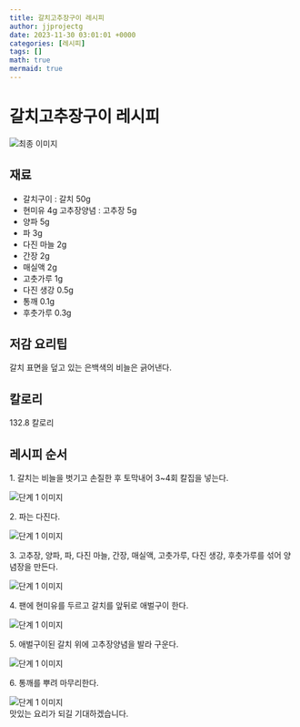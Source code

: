 ```yaml
---
title: 갈치고추장구이 레시피
author: jjprojectg
date: 2023-11-30 03:01:01 +0000
categories: [레시피]
tags: []
math: true
mermaid: true
---
```

<meta name="og:type" content="website"/>
<meta charset="UTF-8"/>
<div class="header">
  <h1>갈치고추장구이 레시피</h1>
</div>

<div class="container my-4">
  <div class="row">
    <div class="col-12 col-md-6">
      <div class="recipe-image">
        <img src="http://www.foodsafetykorea.go.kr/uploadimg/20141118/20141118101943_1416273583596.jpg" class="step-image" alt="최종 이미지"/>
      </div>
    </div>
    <div class="col-12 col-md-6">
      <div class="ingredients">
        <h2>재료</h2>
        <ul class="card">
          <li> 갈치구이 : 갈치 50g </li>
          <li>  현미유 4g 고추장양념 : 고추장 5g </li>
          <li>  양파 5g </li>
          <li>  파 3g </li>
          <li>  다진 마늘 2g </li>
          <li>  간장 2g </li>
          <li>  매실액 2g </li>
          <li>  고춧가루 1g </li>
          <li>  다진 생강 0.5g </li>
          <li>  통깨 0.1g </li>
          <li>  후춧가루 0.3g </li>
</ul>
      </div>
    </div>
    <div class="col-12 col-md-6">
      <div class="ingredients">
        <h2>저감 요리팁</h2>
        <div class="card"> 
          <p>
            갈치 표면을 덮고 있는 은백색의 비늘은 긁어낸다.
          </p>
        </div>
      </div>
      <div class="ingredients">
        <h2>칼로리</h2>
        <div class="card"> 
          <p>
            132.8 칼로리
          </p>
        </div>
      </div>
    </div>
  </div>

  <h2 class="my-4">레시피 순서</h2>
  <div class="card recipe-card">
    <div class="card-body recipe-step">
      <p class="card-text step-description">1. 갈치는 비늘을 벗기고 손질한 후 토막내어 3~4회 칼집을 넣는다.</p>
      <img src="http://www.foodsafetykorea.go.kr/uploadimg/cook/711-1.jpg" alt="단계 1 이미지" class="step-image"/>
    </div>
  </div>
  <div class="card recipe-card">
    <div class="card-body recipe-step">
      <p class="card-text step-description">2. 파는 다진다.</p>
      <img src="http://www.foodsafetykorea.go.kr/uploadimg/cook/711-2.jpg" alt="단계 1 이미지" class="step-image"/>
    </div>
  </div>
  <div class="card recipe-card">
    <div class="card-body recipe-step">
      <p class="card-text step-description">3. 고추장, 양파, 파, 다진 마늘, 간장, 매실액, 고춧가루, 다진 생강, 후춧가루를 섞어 양념장을 만든다.</p>
      <img src="http://www.foodsafetykorea.go.kr/uploadimg/cook/711-3.jpg" alt="단계 1 이미지" class="step-image"/>
    </div>
  </div>
  <div class="card recipe-card">
    <div class="card-body recipe-step">
      <p class="card-text step-description">4. 팬에 현미유를 두르고 갈치를 앞뒤로 애벌구이 한다.</p>
      <img src="http://www.foodsafetykorea.go.kr/uploadimg/cook/711-4.jpg" alt="단계 1 이미지" class="step-image"/>
    </div>
  </div>
  <div class="card recipe-card">
    <div class="card-body recipe-step">
      <p class="card-text step-description">5. 애벌구이된 갈치 위에 고추장양념을 발라 구운다.</p>
      <img src="http://www.foodsafetykorea.go.kr/uploadimg/cook/711-5.jpg" alt="단계 1 이미지" class="step-image"/>
    </div>
  </div>
  <div class="card recipe-card">
    <div class="card-body recipe-step">
      <p class="card-text step-description">6. 통깨를 뿌려 마무리한다.</p>
      <img src="http://www.foodsafetykorea.go.kr/uploadimg/cook/711-6.jpg" alt="단계 1 이미지" class="step-image"/>
    </div>
  </div>

</div>
맛있는 요리가 되길 기대하겠습니다.
